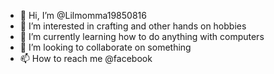 - 👋 Hi, I’m @Lilmomma19850816
- 👀 I’m interested in crafting and other hands on hobbies
- 🌱 I’m currently learning how to do anything with computers
- 💞️ I’m looking to collaborate on something
- 📫 How to reach me @facebook

<!---
Lilmomma19850816/Lilmomma19850816 is a ✨ special ✨ repository because its `README.md` (this file) appears on your GitHub profile.
You can click the Preview link to take a look at your changes.
--->
